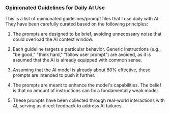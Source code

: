 ### Opinionated Guidelines for Daily AI Use

This is a list of opinionated guidelines/prompt files that I use daily with AI. They have been carefully curated based on the following principles:

1. The prompts are designed to be brief, avoiding unnecessary noise that could overload the AI context window.
   
2. Each guideline targets a particular behavior. Generic instructions (e.g., "be good," "think hard," "follow user prompt") are avoided, as it is assumed that the AI is already equipped with common sense.

3. Assuming that the AI model is already about 80% effective, these prompts are intended to push it further.

4. The prompts are meant to enhance the model's capabilities. The belief is that no amount of instructions can fix a fundamentally weak model.

5. These prompts have been collected through real-world interactions with AI, serving as direct feedback to address AI failures.
